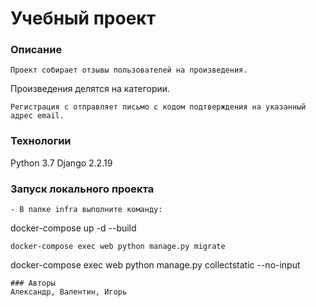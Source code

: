 # Учебный проект
### Описание
```
Проект собирает отзывы пользователей на произведения.
```
Произведения делятся на категории.
```
Регистрация с отправляет письмо с кодом подтверждения на указанный адрес email.
```
### Технологии
Python 3.7
Django 2.2.19
### Запуск локального проекта
```
- В папке infra выполните команду:
```
docker-compose up -d --build 
```
docker-compose exec web python manage.py migrate
```
docker-compose exec web python manage.py collectstatic --no-input
```
### Авторы
Александр, Валентин, Игорь
